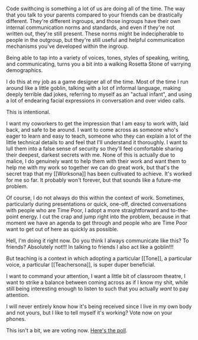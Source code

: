 Code swithcing is something a lot of us are doing all of the time. The way that you talk to your parents compared to your friends can be drastically different. They're different ingroups, and those ingroups have their own internal communication norms and standards, and even if they're not written out, they're still present. These norms might be indecipherable to people in the outgroup, but they're still useful and helpful communication mechanisms you've developed within the ingroup.

Being able to tap into a variety of voices, tones, styles of speaking, writing, and communicating, turns you a bit into a walking Rosetta Stone of varrying demographics. 

I do this at my job as a game designer all of the time. Most of the time I run around like a little goblin, talking with a lot of informal language, making deeply terrible dad jokes, referring to myself as an "actual infant", and using a lot of endearing facial expressions in conversation and over video calls.

This is intentional.

I want my coworkers to get the impression that I am easy to work with, laid back, and safe to be around. I want to come across as someone who's eager to learn and easy to teach, someone who they can explain a lot of the little technical details to and feel that I'll understand it thoroughly. I want to lull them into a false sense of security so they'll feel comfortable sharing their deepest, darkest secrets with me. None of this is actually due to malice, I do genuinely want to help them with their work and want them to help me with my work so together we can do great work, but that's the secret trap that my [[Worksona]] has been cultivated to achieve. It's worked for me so far. It probably won't forever, but that sounds like a future-me problem.

Of course, I do not always do this within the context of work. Sometimes, particularly during presentations or quick, one-off, directed conversations with people who are Time Poor, I adopt a more straightforward and to-the-point energy. I cut the crap and jump right into the problem, because in that moment we have an agenda to get through and people who are Time Poor want to get out of here as quickly as possible.

Hell, I'm doing it right now. Do you think I always communicate like this? To friends? Absolutely not!!! In talking to friends I also act like a goblin!!!

But teaching is a context in which adopting a particular [[Tone]], a particular voice, a particular [[Teachersona]], is super duper beneficial.

I want to command your attention, I want a little bit of classroom theatre, I want to strike a balance between coming across as if I know my shit, while still being interesting enough to listen to such that you actually *want* to pay attention.

I will never entirely know how it's being received since I live in my own body and not yours, but I like to tell myself it's working? Vote now on your phones. 

This isn't a bit, we are voting now. [Here's the poll](https://www.strawpoll.me/46062187).